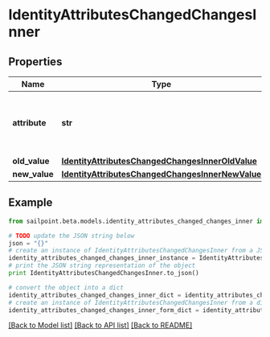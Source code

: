 # IdentityAttributesChangedChangesInner


## Properties
Name | Type | Description | Notes
------------ | ------------- | ------------- | -------------
**attribute** | **str** | The name of the identity attribute that changed. | 
**old_value** | [**IdentityAttributesChangedChangesInnerOldValue**](IdentityAttributesChangedChangesInnerOldValue.md) |  | [optional] 
**new_value** | [**IdentityAttributesChangedChangesInnerNewValue**](IdentityAttributesChangedChangesInnerNewValue.md) |  | [optional] 

## Example

```python
from sailpoint.beta.models.identity_attributes_changed_changes_inner import IdentityAttributesChangedChangesInner

# TODO update the JSON string below
json = "{}"
# create an instance of IdentityAttributesChangedChangesInner from a JSON string
identity_attributes_changed_changes_inner_instance = IdentityAttributesChangedChangesInner.from_json(json)
# print the JSON string representation of the object
print IdentityAttributesChangedChangesInner.to_json()

# convert the object into a dict
identity_attributes_changed_changes_inner_dict = identity_attributes_changed_changes_inner_instance.to_dict()
# create an instance of IdentityAttributesChangedChangesInner from a dict
identity_attributes_changed_changes_inner_form_dict = identity_attributes_changed_changes_inner.from_dict(identity_attributes_changed_changes_inner_dict)
```
[[Back to Model list]](../README.md#documentation-for-models) [[Back to API list]](../README.md#documentation-for-api-endpoints) [[Back to README]](../README.md)


